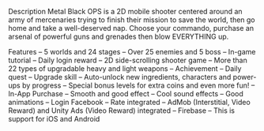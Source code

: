 Description
Metal Black OPS is a 2D mobile shooter centered around an army of mercenaries trying to finish their mission to save the world, then go home and take a well-deserved nap.
Choose your commando, purchase an arsenal of powerful guns and grenades then blow EVERYTHING up.

Features
– 5 worlds and 24 stages
– Over 25 enemies and 5 boss
– In-game tutorial
– Daily login reward
– 2D side-scrolling shooter game
– More than 22 types of upgradable heavy and light weapons
– Achievement
– Daily quest
– Upgrade skill
– Auto-unlock new ingredients, characters and power-ups by progress
– Special bonus levels for extra coins and even more fun!
– In-App Purchase
– Smooth and good effect
– Cool sound effects
– Good animations
– Login Facebook
– Rate integrated
– AdMob (Interstitial, Video Reward) and Unity Ads (Video Reward) integrated
– Firebase
– This is support for iOS and Android
